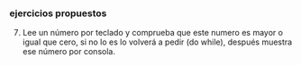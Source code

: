 ### ejercicios propuestos
7. Lee un número por teclado y comprueba que este numero es mayor o igual que cero, si no lo es lo volverá a pedir (do while), después muestra ese número por consola.
